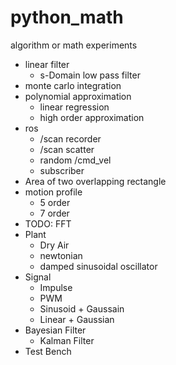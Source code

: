 # python_math
algorithm or math experiments

- linear filter  
  - s-Domain low pass filter  
- monte carlo integration  
- polynomial approximation  
  - linear regression  
  - high order approximation  
- ros  
  - /scan recorder  
  - /scan scatter  
  - random /cmd_vel  
  - subscriber  
- Area of two overlapping rectangle  
- motion profile  
  - 5 order  
  - 7 order  
- TODO: FFT  
- Plant  
  - Dry Air  
  - newtonian  
  - damped sinusoidal oscillator  
- Signal
  - Impulse  
  - PWM
  - Sinusoid + Gaussain  
  - Linear + Gaussian  
- Bayesian Filter  
  - Kalman Filter  
- Test Bench  
